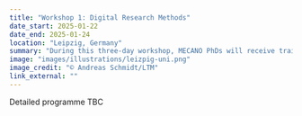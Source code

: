 ```yaml
---
title: "Workshop 1: Digital Research Methods"
date_start: 2025-01-22
date_end: 2025-01-24
location: "Leipzig, Germany"
summary: "During this three-day workshop, MECANO PhDs will receive training in DH tools and reflect on digital methods they will need to use for their research."
image: "images/illustrations/leizpig-uni.png"
image_credit: "© Andreas Schmidt/LTM"
link_external: ""
---
```



Detailed programme TBC